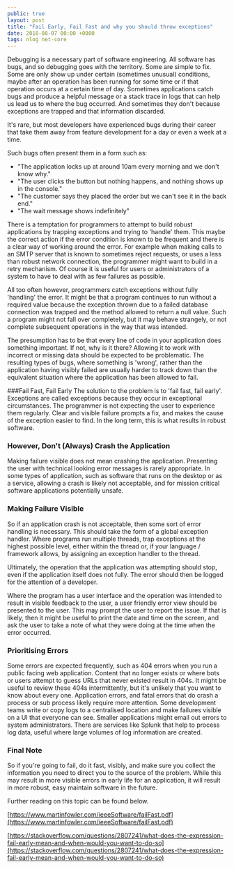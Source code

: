 ```yaml
---
public: true
layout: post
title: "Fail Early, Fail Fast and why you should throw exceptions"
date: 2018-08-07 00:00 +0000
tags: nlog net-core
---
```


Debugging is a necessary part of software engineering. All software has bugs, and so debugging goes with the territory. Some are simple to fix. Some are only show up under certain (sometimes unusual) conditions, maybe after an operation has been running for some time or if that operation occurs at a certain time of day. Sometimes applications catch bugs and produce a helpful message or  a stack trace in logs that can help us lead us to where the bug occurred. And sometimes they don't because exceptions are trapped and that information discarded.

It's rare, but most developers have experienced bugs during their career that take them away from feature development for a day or even a week at a time.

Such bugs often present them in a form such as:

- "The application locks up at around 10am every morning and we don't know why."
- "The user clicks the button but nothing happens, and nothing shows up in the console."
- "The customer says they placed the order but we can't see it in the back end."
- "The wait message shows indefinitely"

There is a temptation for programmers to attempt to build robust applications by trapping exceptions and trying to 'handle' them. This maybe the correct action if the error condition is known to be frequent and there is a clear way of working around the error. For example when making calls to an SMTP server that is known to sometimes reject requests, or uses a less than robust network connection, the programmer might want to build in a retry mechanism. Of course it is useful for users or administrators of a system to have to deal with as few failures as possible.

All too often however, programmers catch exceptions without fully 'handling' the error. It might be that a program continues to run without a required value because the exception thrown due to a failed database connection was trapped and the method allowed to return a null value. Such a program might not fall over completely, but it may behave strangely, or not complete subsequent operations in the way that was intended.

The presumption has to be that every line of code in your application does something important. If not, why is it there? Allowing it to work with incorrect or missing data should be expected to be problematic. The resulting types of bugs, where something is 'wrong', rather than the application having visibly failed are usually harder to track down than the equivalent situation where the application has been allowed to fail.

###Fail Fast, Fail Early
The solution to the problem is to 'fail fast, fail early'. Exceptions are called exceptions because they occur in exceptional circumstances. The programmer is not expecting the user to experience them regularly. Clear and visible failure prompts a fix, and makes the cause of the exception easier to find. In the long term, this is what results in robust software.



### However, Don't (Always) Crash the Application
Making failure visible does not mean crashing the application. Presenting the user with technical looking error messages is rarely appropriate. In some types of application, such as software that runs on the desktop or as a service, allowing a crash is likely not acceptable, and for mission critical software applications potentially unsafe.



### Making Failure Visible
So if an application crash is not acceptable, then some sort of error handling is necessary. This should take the form of a global exception handler. Where programs run multiple threads, trap exceptions at the highest possible level, either within the thread or, if your language / framework allows, by assigning an exception handler to the thread.

Ultimately, the operation that the application was attempting should stop, even if the application itself does not fully. The error should then be logged for the attention of a developer.

Where the program has a user interface and the operation was intended to result in visible feedback to the user, a user friendly error view should be presented to the user. This may prompt the user to report the issue. If that is likely, then it might be useful to print the date and time on the screen, and ask the user to take a note of what they were doing at the time when the error occurred.

### Prioritising Errors 
Some errors are expected frequently, such as 404 errors when you run a public facing web application. Content that no longer exists or where bots or users attempt to guess URLs that never existed result in 404s. It might be useful to review these 404s intermittently, but it's unlikely that you want to know about every one. Application errors, and fatal errors that do crash a process or sub process likely require more attention. Some development teams write or copy logs to a centralised location and make failures visible on a UI that everyone can see. Smaller applications might email out errors to system administrators. There are services like Splunk that help to process log data, useful where large volumes of log information are created.



### Final Note

So if you're going to fail, do it fast, visibly, and make sure you collect the information you need to direct you to the source of the problem. While this may result in more visible errors in early life for an application, it will result in more robust, easy maintain software in the future.



Further reading on this topic can be found below.

[https://www.martinfowler.com/ieeeSoftware/failFast.pdf](https://www.martinfowler.com/ieeeSoftware/failFast.pdf)

[https://stackoverflow.com/questions/2807241/what-does-the-expression-fail-early-mean-and-when-would-you-want-to-do-so](https://stackoverflow.com/questions/2807241/what-does-the-expression-fail-early-mean-and-when-would-you-want-to-do-so)